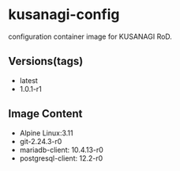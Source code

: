 # kusanagi-config

configuration container image for KUSANAGI RoD.

## Versions(tags)
- latest
- 1.0.1-r1

## Image Content
- Alpine Linux:3.11
- git-2.24.3-r0
- mariadb-client: 10.4.13-r0
- postgresql-client: 12.2-r0

